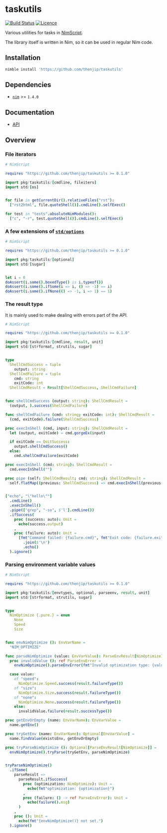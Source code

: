 # taskutils

[![Build Status](https://github.com/thenjip/taskutils/workflows/Unit%20tests/badge.svg?branch=main)](https://github.com/thenjip/taskutils/actions?query=workflow%3A"Unit+tests"+branch%3A"main")
[![Licence](https://img.shields.io/github/license/thenjip/taskutils.svg)](https://raw.githubusercontent.com/thenjip/taskutils/main/LICENSE)

Various utilities for tasks in [NimScript](https://nim-lang.org/docs/nims.html).

The library itself is written in Nim, so it can be used in regular Nim code.

## Installation

```sh
nimble install 'https://github.com/thenjip/taskutils'
```

## Dependencies

- [`nim`](https://nim-lang.org/) >= `1.4.0`

## Documentation

- [API](https://thenjip.github.io/taskutils/)

## Overview

### File iterators

```nim
# NimScript

requires "https://github.com/thenjip/taskutils >= 0.1.0"

import pkg/taskutils/[cmdline, fileiters]
import std/[os]


for file in getCurrentDir().relativeFiles("rst"):
  ["rst2html", file.quoteShell()].cmdLine().selfExec()

for test in "tests".absoluteNimModules():
  ["c", "-r", test.quoteShell()].cmdLine().selfExec()
```

### A few extensions of [`std/options`](https://nim-lang.org/docs/options.html)

```nim
# NimScript

requires "https://github.com/thenjip/taskutils >= 0.1.0"

import pkg/taskutils/[optional]
import std/[sugar]


let i = 0
doAssert(i.some().boxedType() is i.typeof())
doAssert(i.some().ifSome(i => i, () => -1) == i)
doAssert(i.some().ifNone(() => -1, i => 1) == 1)
```

### The result type

It is mainly used to make dealing with errors part of the API.

```nim
# NimScript

requires "https://github.com/thenjip/taskutils >= 0.1.0"

import pkg/taskutils/[cmdline, result, unit]
import std/[strformat, strutils, sugar]


type
  ShellCmdSuccess = tuple
    output: string
  ShellCmdFailure = tuple
    cmd: string
    exitCode: int
  ShellCmdResult = Result[ShellCmdSuccess, ShellCmdFailure]


func shellCmdSuccess (output: string): ShellCmdResult =
  (output, ).success(ShellCmdFailure)

func shellCmdFailure (cmd: string; exitCode: int): ShellCmdResult =
  (cmd, exitCode).failure(ShellCmdSuccess)

proc execInShell (cmd, input: string): ShellCmdResult =
  let (output, exitCode) = cmd.gorgeEx(input)

  if exitCode == QuitSuccess:
    output.shellCmdSuccess()
  else:
    cmd.shellCmdFailure(exitCode)

proc execInShell (cmd: string): ShellCmdResult =
  cmd.execInShell("")

proc pipe (self: ShellCmdResult; cmd: string): ShellCmdResult =
  self.flatMap((previous: ShellCmdSuccess) => cmd.execInShell(previous.output))


["echo", "\"hello\""]
  .cmdLine()
  .execInShell()
  .pipe(["grep", "-so", $'l'].cmdLine())
  .ifSuccess(
    proc (success: auto): Unit =
      echo(success.output)
    ,
    proc (failure: auto): Unit =
      [fmt"Command failed: {failure.cmd}", fmt"Exit code: {failure.exitCode}"]
        .join($'\n')
        .echo()
  ).ignore()
```

### Parsing environment variable values

```nim
# NimScript

requires "https://github.com/thenjip/taskutils >= 0.1.0"

import pkg/taskutils/[envtypes, optional, parseenv, result, unit]
import std/[strformat, strutils, sugar]


type
  NimOptimize {.pure.} = enum
    None
    Speed
    Size


func envNimOptimize (): EnvVarName =
  "NIM_OPTIMIZE"

func parseNimOptimize (value: EnvVarValue): ParseEnvResult[NimOptimize] =
  proc invalidValue (): ref ParseEnvError =
    envNimOptimize().parseEnvError(fmt"Invalid optimization type: {value}")

  case value:
    of "speed":
      NimOptimize.Speed.success(result.failureType())
    of "size":
      NimOptimize.Size.success(result.failureType())
    of "none":
      NimOptimize.None.success(result.failureType())
    else:
      invalidValue.failure(result.successType())

proc getEnvOrEmpty (name: EnvVarName): EnvVarValue =
  name.getEnv()

proc tryGetEnv (name: EnvVarName): Optional[EnvVarValue] =
  name.findValue(existsEnv, getEnvOrEmpty)

proc tryParseNimOptimize (): Optional[ParseEnvResult[NimOptimize]] =
  envNimOptimize().tryParse(tryGetEnv, parseNimOptimize)


tryParseNimOptimize()
  .ifSome(
    parseResult =>
      parseResult.ifSuccess(
        proc (optimization: NimOptimize): Unit =
          echo(fmt"optimization: {optimization}")
        ,
        proc (failure: () -> ref ParseEnvError): Unit =
          echo(failure().msg)
      )
    ,
    proc (): Unit =
      echo(fmt"{envNimOptimize()} not set.")
  ).ignore()
```
